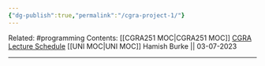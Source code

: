 ```yaml
---
{"dg-publish":true,"permalink":"/cgra-project-1/"}
---
```


Related: #programming 
Contents: [[CGRA251 MOC\|CGRA251 MOC]]
[CGRA Lecture Schedule](https://ecs.wgtn.ac.nz/Courses/CGRA251_2023T2/LectureSchedule)
[[UNI MOC\|UNI MOC]]
Hamish Burke || 03-07-2023
***

